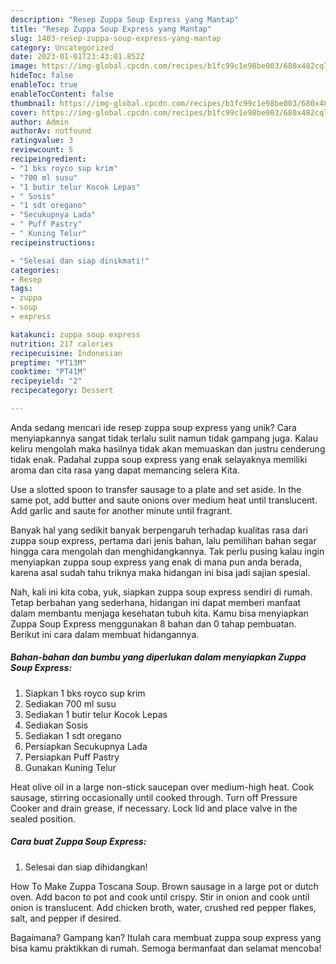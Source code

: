 ```yaml
---
description: "Resep Zuppa Soup Express yang Mantap"
title: "Resep Zuppa Soup Express yang Mantap"
slug: 1403-resep-zuppa-soup-express-yang-mantap
category: Uncategorized
date: 2023-01-01T23:43:01.852Z
image: https://img-global.cpcdn.com/recipes/b1fc99c1e98be003/680x482cq70/zuppa-soup-express-foto-resep-utama.jpg
hideToc: false
enableToc: true
enableTocContent: false
thumbnail: https://img-global.cpcdn.com/recipes/b1fc99c1e98be003/680x482cq70/zuppa-soup-express-foto-resep-utama.jpg
cover: https://img-global.cpcdn.com/recipes/b1fc99c1e98be003/680x482cq70/zuppa-soup-express-foto-resep-utama.jpg
author: Admin
authorAv: notfound
ratingvalue: 3
reviewcount: 5
recipeingredient:
- "1 bks royco sup krim"
- "700 ml susu"
- "1 butir telur Kocok Lepas"
- " Sosis"
- "1 sdt oregano"
- "Secukupnya Lada"
- " Puff Pastry"
- " Kuning Telur"
recipeinstructions:

- "Selesai dan siap dinikmati!"
categories:
- Resep
tags:
- zuppa
- soup
- express

katakunci: zuppa soup express 
nutrition: 217 calories
recipecuisine: Indonesian
preptime: "PT13M"
cooktime: "PT41M"
recipeyield: "2"
recipecategory: Dessert

---
```





Anda sedang mencari ide resep zuppa soup express yang unik? Cara menyiapkannya sangat tidak terlalu sulit namun tidak gampang juga. Kalau keliru mengolah maka hasilnya tidak akan memuaskan dan justru cenderung tidak enak. Padahal zuppa soup express yang enak selayaknya memiliki aroma dan cita rasa yang dapat memancing selera Kita.





Use a slotted spoon to transfer sausage to a plate and set aside. In the same pot, add butter and saute onions over medium heat until translucent. Add garlic and saute for another minute until fragrant.

Banyak hal yang sedikit banyak berpengaruh terhadap kualitas rasa dari zuppa soup express, pertama dari jenis bahan, lalu pemilihan bahan segar hingga cara mengolah dan menghidangkannya. Tak perlu pusing kalau ingin menyiapkan zuppa soup express yang enak di mana pun anda berada, karena asal sudah tahu triknya maka hidangan ini bisa jadi sajian spesial.






Nah, kali ini kita coba, yuk, siapkan zuppa soup express sendiri di rumah. Tetap berbahan yang sederhana, hidangan ini dapat memberi manfaat dalam membantu menjaga kesehatan tubuh kita. Kamu bisa menyiapkan Zuppa Soup Express menggunakan 8 bahan dan 0 tahap pembuatan. Berikut ini cara dalam membuat hidangannya.

<!--inarticleads1-->

##### Bahan-bahan dan bumbu yang diperlukan dalam menyiapkan Zuppa Soup Express:

1. Siapkan 1 bks royco sup krim
1. Sediakan 700 ml susu
1. Sediakan 1 butir telur Kocok Lepas
1. Sediakan  Sosis
1. Sediakan 1 sdt oregano
1. Persiapkan Secukupnya Lada
1. Persiapkan  Puff Pastry
1. Gunakan  Kuning Telur


Heat olive oil in a large non-stick saucepan over medium-high heat. Cook sausage, stirring occasionally until cooked through. Turn off Pressure Cooker and drain grease, if necessary. Lock lid and place valve in the sealed position. 

<!--inarticleads2-->

##### Cara buat Zuppa Soup Express:


1. Selesai dan siap dihidangkan!

How To Make Zuppa Toscana Soup. Brown sausage in a large pot or dutch oven. Add bacon to pot and cook until crispy. Stir in onion and cook until onion is translucent. Add chicken broth, water, crushed red pepper flakes, salt, and pepper if desired. 

Bagaimana? Gampang kan? Itulah cara membuat zuppa soup express yang bisa kamu praktikkan di rumah. Semoga bermanfaat dan selamat mencoba!
